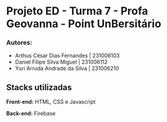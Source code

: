 
# Projeto ED - Turma 7 - Profa Geovanna - Point UnBersitário







### Autores:

- Arthus César Dias Fernandes | 231006103
- Daniel Filipe Silva Miguel | 231006112
- Yuri Arruda Andrade da Silva | 231006210


## Stacks utilizadas

**Front-end:** HTML, CSS e Javascript

**Back-end:** Firebase
